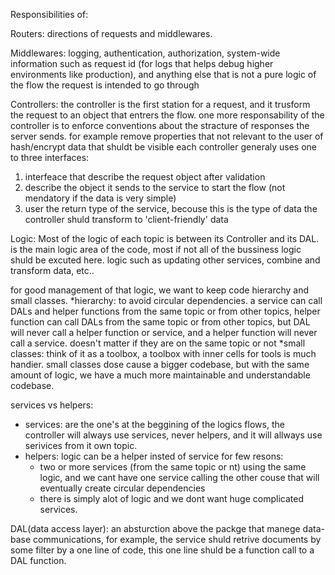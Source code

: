 Responsibilities of:



Routers: directions of requests and middlewares.

 

Middlewares: logging, authentication, authorization, system-wide information such as request id (for logs that helps debug higher environments like production), and anything else that is not a pure logic of the flow the request is intended to go through



Controllers: the controller is the first station for a request, and it trusform the request to an object that entrers the flow. 
one more responsability of the controller is to enforce conventions about the stracture of responses the server sends. for example remove properties that not relevant to the user of hash/encrypt data that shuldt be visible
each controller generaly uses one to three interfaces:
1. interfeace that describe the request object after validation
2. describe the object it sends to the service to start the flow (not mendatory if the data is very simple)
3. user the return type of the service, becouse this is the type of data the controller shuld transform to 'client-friendly' data



Logic: Most of the logic of each topic is between its Controller and its DAL. is the main logic area of the code,
most if not all of the bussiness logic shuld be excuted here. logic such as updating other services, combine and transform data, etc..

for good management of that logic, we want to keep code hierarchy and small classes.
*hierarchy: to avoid circular dependencies. a service can call DALs and helper functions from the same topic or from other topics, helper function can call DALs from the same topic or from other topics, but DAL will never call a helper function or service, and a helper function will never call a service. doesn't matter if they are on the same topic or not
*small classes: think of it as a toolbox, a toolbox with inner cells for tools is much handier. small classes dose cause a bigger codebase, but with the same amount of logic, we have a much more maintainable and understandable codebase.

services vs helpers:
* services: are the one's at the beggining of the logics flows, the controller will always use services, never helpers, and it will allways use serivices from it own topic.
* helpers: logic can be a helper insted of service for few resons:
    * two or more services (from the same topic or nt) using the same logic, and we cant have one service calling the other couse that will eventually create circular dependencies
    * there is simply alot of logic and we dont want huge complicated services.






DAL(data access layer): an absturction above the packge that manege data-base communications, for example, the service shuld retrive documents by some filter by a one line of code, this one line shuld be a function call to a DAL function.
